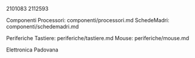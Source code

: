 2101083
2112593

Componenti
Processori: componenti/processori.md
SchedeMadri: componenti/schedemadri.md

Periferiche
Tastiere: periferiche/tastiere.md
Mouse: periferiche/mouse.md

Elettronica Padovana
